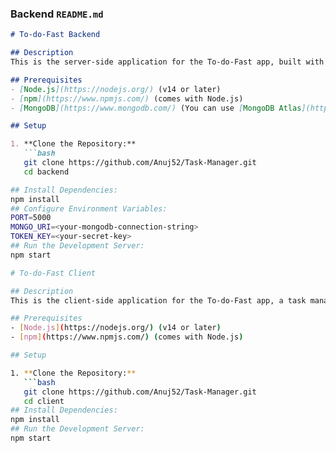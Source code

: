 
### **Backend `README.md`**

```markdown
# To-do-Fast Backend

## Description
This is the server-side application for the To-do-Fast app, built with Express, MongoDB, and JWT for authentication.

## Prerequisites
- [Node.js](https://nodejs.org/) (v14 or later)
- [npm](https://www.npmjs.com/) (comes with Node.js)
- [MongoDB](https://www.mongodb.com/) (You can use [MongoDB Atlas](https://www.mongodb.com/cloud/atlas) or install MongoDB locally)

## Setup

1. **Clone the Repository:**
   ```bash
   git clone https://github.com/Anuj52/Task-Manager.git
   cd backend

## Install Dependencies:
npm install
## Configure Environment Variables:
PORT=5000
MONGO_URI=<your-mongodb-connection-string>
TOKEN_KEY=<your-secret-key>
## Run the Development Server:
npm start

# To-do-Fast Client

## Description
This is the client-side application for the To-do-Fast app, a task management tool built with React and Tailwind CSS.

## Prerequisites
- [Node.js](https://nodejs.org/) (v14 or later)
- [npm](https://www.npmjs.com/) (comes with Node.js)

## Setup

1. **Clone the Repository:**
   ```bash
   git clone https://github.com/Anuj52/Task-Manager.git
   cd client
## Install Dependencies:
npm install
## Run the Development Server:
npm start
